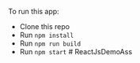 To run this app:

* Clone this repo
* Run `npm install`
* Run `npm run build`
* Run `npm start`
#   R e a c t J s D e m o A s s 
 
 